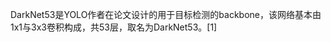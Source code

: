 

<!--
 * @version:
 * @Author:  StevenJokess https://github.com/StevenJokess
 * @Date: 2020-12-08 22:06:41
 * @LastEditors:  StevenJokess https://github.com/StevenJokess
 * @LastEditTime: 2020-12-14 00:14:16
 * @Description:
 * @TODO::
 * @Reference:https://github.com/alexeyab/darknet
 * https://paddleclas.readthedocs.io/zh_CN/latest/models/Others.html
-->
DarkNet53是YOLO作者在论文设计的用于目标检测的backbone，该网络基本由1x1与3x3卷积构成，共53层，取名为DarkNet53。[1]
